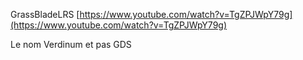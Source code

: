 
GrassBladeLRS [https://www.youtube.com/watch?v=TgZPJWpY79g](https://www.youtube.com/watch?v=TgZPJWpY79g)

Le nom Verdinum et pas GDS



